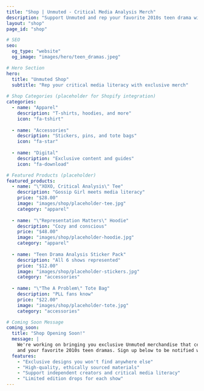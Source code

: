 ```yaml
---
title: "Shop | Unmuted - Critical Media Analysis Merch"
description: "Support Unmuted and rep your favorite 2010s teen drama with our exclusive merchandise. Coming soon!"
layout: "shop"
page_id: "shop"

# SEO
seo:
  og_type: "website"
  og_image: "images/hero/teen_dramas.jpeg"

# Hero Section
hero:
  title: "Unmuted Shop"
  subtitle: "Rep your critical media literacy with exclusive merch"
  
# Shop Categories (placeholder for Shopify integration)
categories:
  - name: "Apparel"
    description: "T-shirts, hoodies, and more"
    icon: "fa-tshirt"
    
  - name: "Accessories"
    description: "Stickers, pins, and tote bags"
    icon: "fa-star"
    
  - name: "Digital"
    description: "Exclusive content and guides"
    icon: "fa-download"

# Featured Products (placeholder)
featured_products:
  - name: "\"XOXO, Critical Analysis\" Tee"
    description: "Gossip Girl meets media literacy"
    price: "$28.00"
    image: "images/shop/placeholder-tee.jpg"
    category: "apparel"
    
  - name: "\"Representation Matters\" Hoodie"
    description: "Cozy and conscious"
    price: "$48.00"
    image: "images/shop/placeholder-hoodie.jpg"
    category: "apparel"
    
  - name: "Teen Drama Analysis Sticker Pack"
    description: "All 6 shows represented"
    price: "$12.00"
    image: "images/shop/placeholder-stickers.jpg"
    category: "accessories"
    
  - name: "\"The A Problem\" Tote Bag"
    description: "PLL fans know"
    price: "$22.00"
    image: "images/shop/placeholder-tote.jpg"
    category: "accessories"

# Coming Soon Message
coming_soon:
  title: "Shop Opening Soon!"
  message: |
    We're working on bringing you exclusive Unmuted merchandise that celebrates critical media analysis 
    and your favorite 2010s teen dramas. Sign up below to be notified when the shop launches!
  features:
    - "Exclusive designs you won't find anywhere else"
    - "High-quality, ethically sourced materials"
    - "Support independent creators and critical media literacy"
    - "Limited edition drops for each show"
---
```

